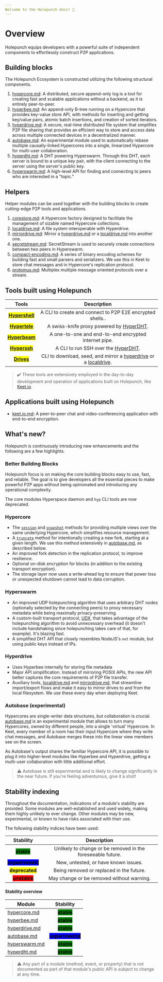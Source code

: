 ```yaml
---
Welcome to the Holepunch docs! 👋
---
```


# Overview

Holepunch equips developers with a powerful suite of independent components to effortlessly construct P2P applications.

## Building blocks

The Holepunch Ecosystem is constructed utilizing the following structural components.

1. [hypercore.md](building-blocks/hypercore.md): A distributed, secure append-only log is a tool for creating fast and scalable applications without a backend, as it is entirely peer-to-peer.
2. [hyperbee.md](building-blocks/hyperbee.md): An append-only B-tree running on a Hypercore that provides key-value store API, with methods for inserting and getting key/value pairs, atomic batch insertions, and creation of sorted iterators.
3. [hyperdrive.md](building-blocks/hyperdrive.md): A secure, real-time distributed file system that simplifies P2P file sharing that provides an efficient way to store and access data across multiple connected devices in a decentralized manner.
4. [autobase.md](building-blocks/autobase.md): An experimental module used to automatically rebase multiple causally-linked Hypercores into a single, linearized Hypercore for multi-user collaboration.
5. [hyperdht.md](building-blocks/hyperdht.md): A DHT powering Hyperswarm. Through this DHT, each server is bound to a unique key pair, with the client connecting to the server using the server's public key.
6. [hyperswarm.md](building-blocks/hyperswarm.md): A high-level API for finding and connecting to peers who are interested in a "topic."

## Helpers

Helper modules can be used together with the building blocks to create cutting-edge P2P tools and applications.

1. [corestore.md](helpers/corestore.md): A Hypercore factory designed to facilitate the management of sizable named Hypercore collections.
2. [localdrive.md](helpers/localdrive.md): A file system interoperable with Hyperdrive.
3. [mirrordrive.md](helpers/mirrordrive.md): Mirror a [hyperdrive.md](building-blocks/hyperdrive.md) or a [localdrive.md](helpers/localdrive.md) into another one.
4. [secretstream.md](helpers/secretstream.md): SecretStream is used to securely create connections between two peers in Hyperswarm.
5. [compact-encoding.md](helpers/compact-encoding.md): A series of binary encoding schemes for building fast and small parsers and serializers. We use this in Keet to store chat messages and in Hypercore's replication protocol.
6. [protomux.md](helpers/protomux.md): Multiplex multiple message oriented protocols over a stream.

## Tools built using Holepunch

|                           Tools                           |                         Description                         |
| :----------------------------------------------------------: | :---------------------------------------------------------: |
|    <mark>**[Hypershell](https://docs.holepunch.to/tools/hypershell)**</mark>   | A CLI to create and connect to P2P E2E encrypted shells.. |
| <mark>**[Hypertele](https://docs.holepunch.to/tools/hypertele)**</mark> | A swiss-knife proxy powered by [HyperDHT](https://docs.holepunch.to/building-blocks/hyperdht).            |
| <mark>**[Hyperbeam](https://docs.holepunch.to/tools/hyperbeam)**</mark> | A one-to-one and end-to-end encrypted internet pipe.          |
|    <mark>**[Hyperssh](https://docs.holepunch.to/tools/hyperssh)**</mark>   | A CLI to run SSH over the [HyperDHT](https://docs.holepunch.to/building-blocks/hyperdht).          |
|    <mark>**[Drives](https://docs.holepunch.to/tools/drives)**</mark>   | CLI to download, seed, and mirror a [hyperdrive](https://docs.holepunch.to/building-blocks/hyperdrive) or a [localdrive](https://docs.holepunch.to/helpers/localdrive).          |

> ✔️ These tools are extensively employed in the day-to-day development and operation of applications built on Holepunch, like [Keet.io](https://keet.io/).


## Applications built using Holepunch

* [keet.io.md](apps/keet.io.md)**:** A peer-to-peer chat and video-conferencing application with end-to-end encryption.

## What's new?

Holepunch is continuously introducing new enhancements and the following are a few highlights.

### Better Building Blocks

Holepunch focus is on making the core building blocks easy to use, fast, and reliable. The goal is to give developers all the essential pieces to make powerful P2P apps without being opinionated and introducing any operational complexity.

The core modules Hyperspace daemon and `hyp` CLI tools are now deprecated.

### Hypercore 

* The [`session`](building-blocks/hypercore.md#core.session-options) and [`snapshot`](building-blocks/hypercore.md#core.snapshot-options) methods for providing multiple views over the same underlying Hypercore, which simplifies resource management.
* A [`truncate`](building-blocks/hypercore.md#await-core.truncate-newlength-forkid) method for intentionally creating a new fork, starting at a given length. We use this method extensively in [autobase.md](building-blocks/autobase.md), as described below.
* An improved fork detection in the replication protocol, to improve resilience.
* Optional on-disk encryption for blocks (in addition to the existing transport encryption).
* The storage layer now uses a write-ahead log to ensure that power loss or unexpected shutdown cannot lead to data corruption.

### Hyperswarm

* An improved UDP holepunching algorithm that uses arbitrary DHT nodes (optionally selected by the connecting peers) to proxy necessary metadata while being maximally privacy-preserving.
* A custom-built transport protocol, [UDX](https://github.com/hyperswarm/libudx), that takes advantage of the holepunching algorithm to avoid unnecessary overhead (it doesn't include handshaking since holepunching takes care of that, for example). It's blazing fast.
* A simplified DHT API that closely resembles NodeJS's `net` module, but using public keys instead of IPs.

### Hyperdrive

* Uses Hyperbee internally for storing file metadata
* Major API simplification. Instead of mirroring POSIX APIs, the new API better captures the core requirements of P2P file transfer.
* Auxiliary tools, [localdrive.md](helpers/localdrive.md) and [mirrordrive.md](helpers/mirrordrive.md), that streamline import/export flows and make it easy to mirror drives to and from the local filesystem. We use these every day when deploying Keet.

### Autobase (experimental)

Hypercores are single-writer data structures, but collaboration is crucial. [autobase.md](building-blocks/autobase.md "mention") is an experimental module that allows to turn many Hypercores, owned by different people, into a single 'virtual' Hypercore. In Keet, every member of a room has their input Hypercore where they write chat messages, and Autobase merges these into the linear view members see on the screen.

As Autobase's output shares the familiar Hypercore API, it is possible to plug it into higher-level modules like Hyperbee and Hyperdrive, getting a multi-user collaboration with little additional effort.

> ⚠️ Autobase is still experimental and is likely to change significantly in the near future. If you're feeling adventurous, give it a shot!


## Stability indexing

Throughout the documentation, indications of a module's stability are provided. Some modules are well-established and used widely, making them highly unlikely to ever change. Other modules may be new, experimental, or known to have risks associated with their use.

The following stability indices have been used:

|                           Stability                          |                         Description                         |
| :----------------------------------------------------------: | :---------------------------------------------------------: |
|    <mark style="background-color:green;">**stable**</mark>   | Unlikely to change or be removed in the foreseeable future. |
| <mark style="background-color:blue;">**experimental**</mark> |             New, untested, or have known issues.            |
| <mark style="background-color:yellow;">**deprecated**</mark> |           Being removed or replaced in the future.          |
|    <mark style="background-color:red;">**unstable**</mark>   |          May change or be removed without warning.          |

#### Stability overview

| Module                                                   |                           Stability                          |
| -------------------------------------------------------- | :----------------------------------------------------------: |
| [hypercore.md](building-blocks/hypercore.md)   |    <mark style="background-color:green;">**stable**</mark>   |
| [hyperbee.md](building-blocks/hyperbee.md)     |    <mark style="background-color:green;">**stable**</mark>   |
| [hyperdrive.md](building-blocks/hyperdrive.md) |    <mark style="background-color:green;">**stable**</mark>   |
| [autobase.md](building-blocks/autobase.md)     | <mark style="background-color:blue;">**experimental**</mark> |
| [hyperswarm.md](building-blocks/hyperswarm.md) |    <mark style="background-color:green;">**stable**</mark>   |
| [hyperdht.md](building-blocks/hyperdht.md)     |    <mark style="background-color:green;">**stable**</mark>   |


 >⚠️ Any part of a module (method, event, or property) that is not documented as part of that module's public API is subject to change at any time.

